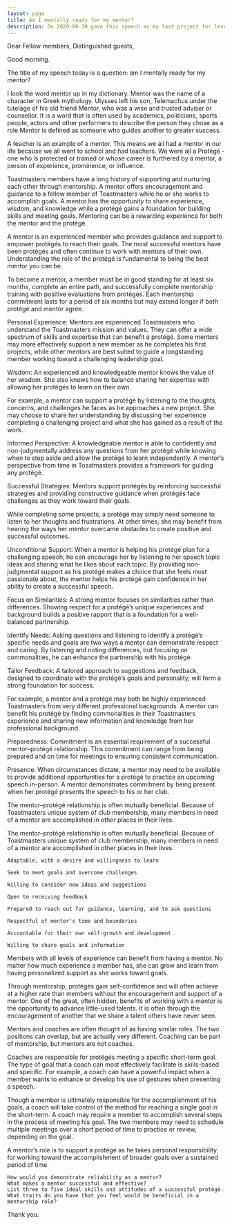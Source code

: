 ```yaml
---
layout: page
title: Am I mentally ready for my mentor?
description: On 2020-08-30 gave this speech as my last project for level-2 Pathways in Yulife club of Toastmasters.
---
```



Dear Fellow members,
Distinguished guests,

Good morning.

The title of my speech today is a question: am I mentally ready for my mentor?

I look the word mentor up in my dictionary. Mentor was the name of a character
in Greek mythology. Ulysses left his son, Telemachus under the tutelage of his
old friend Mentor, who was a wise and trusted adviser or counsellor. It is a
word that is often used by academics, politicians, sports people, actors and
other performers to describe the person they chose as a role Mentor is defined
as someone who guides another to greater success.

A teacher is an example of a mentor. This means we all had a mentor in our life
because we all went to school and had teachers. We were all a Protégé - one who
is protected or trained or whose career is furthered by a mentor, a person of
experience, prominence, or influence.

Toastmasters members have a long history of supporting and nurturing each other through mentorship. A mentor offers encouragement and guidance to a fellow member of Toastmasters while he or she works to accomplish goals. A mentor has the opportunity to share experience, wisdom, and knowledge while a protégé gains a foundation for building skills and meeting goals. Mentoring can be a rewarding experience for both the mentor and the protégé.

A mentor is an experienced member who provides guidance and support to empower protégés to reach their goals. The most successful mentors have been protégés and often continue to work with mentors of their own. Understanding the role of the protégé is fundamental to being the best mentor you can be.

To become a mentor, a member must be in good standing for at least six months, complete an entire path, and successfully complete mentorship training with positive evaluations from protégés. Each mentorship commitment lasts for a period of six months but may extend longer if both protégé and mentor agree.

Personal Experience: Mentors are experienced Toastmasters who understand the Toastmasters mission and values. They can offer a wide spectrum of skills and expertise that can benefit a protégé. Some mentors may more effectively support a new member as he completes his first projects, while other mentors are best suited to guide a longstanding member working toward a challenging leadership goal.

Wisdom: An experienced and knowledgeable mentor knows the value of her wisdom. She also knows how to balance sharing her expertise with allowing her protégés to learn on their own.

For example, a mentor can support a protégé by listening to the thoughts, concerns, and challenges he faces as he approaches a new project. She may choose to share her understanding by discussing her experience completing a challenging project and what she has gained as a result of the work.

Informed Perspective: A knowledgeable mentor is able to confidently and non-judgmentally address any questions from her protégé while knowing when to step aside and allow the protégé to learn independently. A mentor’s perspective from time in Toastmasters provides a framework for guiding any protégé.

Successful Strategies: Mentors support protégés by reinforcing successful strategies and providing constructive guidance when protégés face challenges as they work toward their goals.

While completing some projects, a protégé may simply need someone to listen to her thoughts and frustrations. At other times, she may benefit from hearing the ways her mentor overcame obstacles to create positive and successful outcomes.

Unconditional Support: When a mentor is helping his protégé plan for a challenging speech, he can encourage her by listening to her speech topic ideas and sharing what he likes about each topic. By providing non-judgmental support as his protégé makes a choice that she feels most passionate about, the mentor helps his protégé gain confidence in her ability to create a successful speech.

Focus on Similarities: A strong mentor focuses on similarities rather than differences. Showing respect for a protégé’s unique experiences and background builds a positive rapport that is a foundation for a well-balanced partnership.

Identify Needs: Asking questions and listening to identify a protégé’s specific needs and goals are two ways a mentor can demonstrate respect and caring. By listening and noting differences, but focusing on commonalities, he can enhance the partnership with his protégé.

Tailor Feedback: A tailored approach to suggestions and feedback, designed to coordinate with the protégé’s goals and personality, will form a strong foundation for success.

For example, a mentor and a protégé may both be highly experienced Toastmasters from very different professional backgrounds. A mentor can benefit his protégé by finding commonalities in their Toastmasters experience and sharing new information and knowledge from her professional background.

Preparedness: Commitment is an essential requirement of a successful mentor–protégé relationship. This commitment can range from being prepared and on time for meetings to ensuring consistent communication.

Presence: When circumstances dictate, a mentor may need to be available to provide additional opportunities for a protégé to practice an upcoming speech in-person. A mentor demonstrates commitment by being present when her protégé presents the speech to his or her club.

The mentor–protégé relationship is often mutually beneficial. Because of Toastmasters unique system of club membership, many members in need of a mentor are accomplished in other places in their lives.

The mentor–protégé relationship is often mutually beneficial. Because of Toastmasters unique system of club membership, many members in need of a mentor are accomplished in other places in their lives.

    Adaptable, with a desire and willingness to learn

    Seek to meet goals and overcome challenges

    Willing to consider new ideas and suggestions

    Open to receiving feedback

    Prepared to reach out for guidance, learning, and to ask questions

    Respectful of mentor's time and boundaries

    Accountable for their own self-growth and development

    Willing to share goals and information

Members with all levels of experience can benefit from having a mentor. No matter how much experience a member has, she can grow and learn from having personalized support as she works toward goals.

Through mentorship, protégés gain self-confidence and will often achieve at a higher rate than members without the encouragement and support of a mentor. One of the great, often hidden, benefits of working with a mentor is the opportunity to advance little-used talents. It is often through the encouragement of another that we share a talent others have never seen.

Mentors and coaches are often thought of as having similar roles. The two positions can overlap, but are actually very different. Coaching can be part of mentorship, but mentors are not coaches.

Coaches are responsible for protégés meeting a specific short-term goal. The type of goal that a coach can most effectively facilitate is skills-based and specific. For example, a coach can have a powerful impact when a member wants to enhance or develop his use of gestures when presenting a speech.

Though a member is ultimately responsible for the accomplishment of his goals, a coach will take control of the method for reaching a single goal in the short-term. A coach may require a member to accomplish several steps in the process of meeting his goal. The two members may need to schedule multiple meetings over a short period of time to practice or review, depending on the goal.

A mentor’s role is to support a protégé as he takes personal responsibility for working toward the accomplishment of broader goals over a sustained period of time.


    How would you demonstrate reliability as a mentor?
    What makes a mentor successful and effective?
    List three to five ideal skills and attitudes of a successful protégé.
    What traits do you have that you feel would be beneficial in a mentorship role?


Thank you.